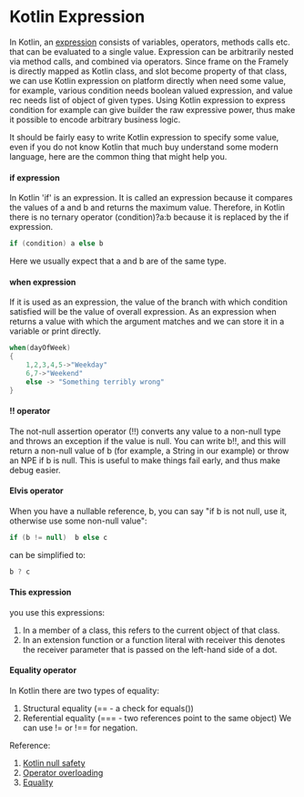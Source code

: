 # Kotlin Expression

In Kotlin, an [expression](https://kotlinlang.org/spec/expressions.html) consists of variables, operators, methods calls etc. that can be evaluated to a single value. Expression can be arbitrarily nested via method calls, and combined via operators. Since frame on the Framely is directly mapped as Kotlin class, and slot become property of that class, we can use Kotlin expression on platform directly when need some value, for example, various condition needs boolean valued expression, and value rec needs list of object of given types. Using Kotlin expression to express condition for example can give builder the raw expressive power, thus make it possible to encode arbitrary business logic. 

It should be fairly easy to write Kotlin expression to specify some value, even if you do not know Kotlin that much buy understand some modern language, here are the common thing that might help you.

#### if expression 
In Kotlin 'if' is an expression. It is called an expression because it compares the values of a and b and returns the maximum value. Therefore, in Kotlin there is no ternary operator (condition)?a:b because it is replaced by the if expression. 
``` kotlin
if (condition) a else b
```
Here we usually expect that a and b are of the same type.

#### when expression
If it is used as an expression, the value of the branch with which condition satisfied will be the value of overall expression. As an expression when returns a value with which the argument matches and we can store it in a variable or print directly. 

``` kotlin
when(dayOfWeek)
{
    1,2,3,4,5->"Weekday"
    6,7->"Weekend"
    else -> "Something terribly wrong"
}
```

#### !! operator
The not-null assertion operator (!!) converts any value to a non-null type and throws an exception if the value is null. You can write b!!, and this will return a non-null value of b (for example, a String in our example) or throw an NPE if b is null. This is useful to make things fail early, and thus make debug easier. 

#### Elvis operator
When you have a nullable reference, b, you can say "if b is not null, use it, otherwise use some non-null value":
``` kotlin
if (b != null)  b else c
```
can be simplified to:
``` kotlin
b ? c
```

#### This expression
you use this expressions:
1. In a member of a class, this refers to the current object of that class.
2. In an extension function or a function literal with receiver this denotes the receiver parameter that is passed on the left-hand side of a dot.


#### Equality operator
In Kotlin there are two types of equality:
1. Structural equality (== - a check for equals())
2. Referential equality (=== - two references point to the same object)
We can use != or !== for negation. 

Reference:
1. [Kotlin null safety](https://kotlinlang.org/docs/null-safety.html)
2. [Operator overloading](https://kotlinlang.org/docs/operator-overloading.html)
3. [Equality](https://kotlinlang.org/docs/equality.html)